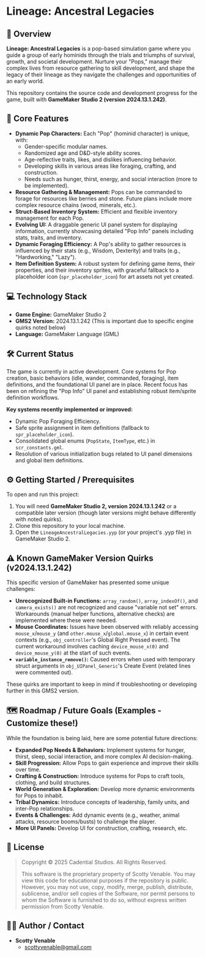 # Lineage: Ancestral Legacies

## 📜 Overview

**Lineage: Ancestral Legacies** is a pop-based simulation game where you guide a group of early hominids through the trials and triumphs of survival, growth, and societal development. Nurture your "Pops," manage their complex lives from resource gathering to skill development, and shape the legacy of their lineage as they navigate the challenges and opportunities of an early world.

This repository contains the source code and development progress for the game, built with **GameMaker Studio 2 (version 2024.13.1.242)**.

## 🌟 Core Features

* **Dynamic Pop Characters:** Each "Pop" (hominid character) is unique, with:
    * Gender-specific modular names.
    * Randomized age and D&D-style ability scores.
    * Age-reflective traits, likes, and dislikes influencing behavior.
    * Developing skills in various areas like foraging, crafting, and construction.
    * Needs such as hunger, thirst, energy, and social interaction (more to be implemented).
* **Resource Gathering & Management:** Pops can be commanded to forage for resources like berries and stone. Future plans include more complex resource chains (wood, minerals, etc.).
* **Struct-Based Inventory System:** Efficient and flexible inventory management for each Pop.
* **Evolving UI:** A draggable generic UI panel system for displaying information, currently showcasing detailed "Pop Info" panels including stats, traits, and inventory.
* **Dynamic Foraging Efficiency:** A Pop's ability to gather resources is influenced by their stats (e.g., Wisdom, Dexterity) and traits (e.g., "Hardworking," "Lazy").
* **Item Definition System:** A robust system for defining game items, their properties, and their inventory sprites, with graceful fallback to a placeholder icon (`spr_placeholder_icon`) for art assets not yet created.

## 💻 Technology Stack

* **Game Engine:** GameMaker Studio 2
* **GMS2 Version:** 2024.13.1.242 (This is important due to specific engine quirks noted below)
* **Language:** GameMaker Language (GML)

## 🛠️ Current Status

The game is currently in active development. Core systems for Pop creation, basic behaviors (idle, wander, commanded, foraging), item definitions, and the foundational UI panel are in place. Recent focus has been on refining the "Pop Info" UI panel and establishing robust item/sprite definition workflows.

**Key systems recently implemented or improved:**
* Dynamic Pop Foraging Efficiency.
* Safe sprite assignment in item definitions (fallback to `spr_placeholder_icon`).
* Consolidated global enums (`PopState`, `ItemType`, etc.) in `scr_constants.gml`.
* Resolution of various initialization bugs related to UI panel dimensions and global item definitions.

## ⚙️ Getting Started / Prerequisites

To open and run this project:
1.  You will need **GameMaker Studio 2, version 2024.13.1.242** or a compatible later version (though later versions might behave differently with noted quirks).
2.  Clone this repository to your local machine.
3.  Open the `LineageAncestralLegacies.yyp` (or your project's .yyp file) in GameMaker Studio 2.

## ⚠️ Known GameMaker Version Quirks (v2024.13.1.242)

This specific version of GameMaker has presented some unique challenges:
* **Unrecognized Built-in Functions:** `array_random()`, `array_indexOf()`, and `camera_exists()` are not recognized and cause "variable not set" errors. Workarounds (manual helper functions, alternative checks) are implemented where these were needed.
* **Mouse Coordinates:** Issues have been observed with reliably accessing `mouse_x`/`mouse_y` (and `other.mouse_x`/`global.mouse_x`) in certain event contexts (e.g., `obj_controller`'s Global Right Pressed event). The current workaround involves caching `device_mouse_x(0)` and `device_mouse_y(0)` at the start of such events.
* **`variable_instance_remove()`:** Caused errors when used with temporary struct arguments in `obj_UIPanel_Generic`'s Create Event (related lines were commented out).

These quirks are important to keep in mind if troubleshooting or developing further in this GMS2 version.

## 🗺️ Roadmap / Future Goals (Examples - Customize these!)

While the foundation is being laid, here are some potential future directions:
* **Expanded Pop Needs & Behaviors:** Implement systems for hunger, thirst, sleep, social interaction, and more complex AI decision-making.
* **Skill Progression:** Allow Pops to gain experience and improve their skills over time.
* **Crafting & Construction:** Introduce systems for Pops to craft tools, clothing, and build structures.
* **World Generation & Exploration:** Develop more dynamic environments for Pops to inhabit.
* **Tribal Dynamics:** Introduce concepts of leadership, family units, and inter-Pop relationships.
* **Events & Challenges:** Add dynamic events (e.g., weather, animal attacks, resource booms/busts) to challenge the player.
* **More UI Panels:** Develop UI for construction, crafting, research, etc.

## 📄 License

> Copyright © 2025 Cadential Studios. All Rights Reserved.
>
> This software is the proprietary property of Scotty Venable. You may view this code for educational purposes if the repository is public. However, you may not use, copy, modify, merge, publish, distribute, sublicense, and/or sell copies of the Software, nor permit persons to whom the Software is furnished to do so, without express written permission from Scotty Venable.

## 👨‍💻 Author / Contact

* **Scotty Venable**
    * scottyvenable@gmail.com

